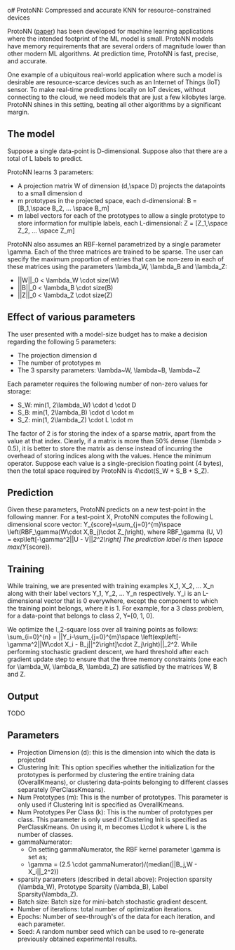 o# ProtoNN: Compressed and accurate KNN for resource-constrained devices

ProtoNN ([paper](http://manikvarma.org/pubs/gupta17.pdf)) has been developed for machine learning applications where the intended footprint of the ML model is small. ProtoNN models have memory requirements that are several orders of magnitude lower than other modern ML algorithms. At prediction time, ProtoNN is fast, precise, and accurate. 

One example of a ubiquitous real-world application where such a model is desirable are resource-scarce devices such as an Internet of Things (IoT) sensor. To make real-time predictions locally on IoT devices, without connecting to the cloud, we need models that are just a few kilobytes large. ProtoNN shines in this setting, beating all other algorithms by a significant margin. 

## The model
Suppose a single data-point is D-dimensional. Suppose also that there are a total of L labels to predict. 

ProtoNN learns 3 parameters:
- A projection matrix W of dimension (d,\space D) projects the datapoints to a small dimension d
- m prototypes in the projected space, each d-dimensional: B = [B_1,\space B_2, ... \space B_m]
- m label vectors for each of the prototypes to allow a single prototype to store information for multiple labels, each L-dimensional: Z = [Z_1,\space Z_2, ... \space Z_m]

ProtoNN also assumes an RBF-kernel parametrized by a single parameter \gamma. Each of the three matrices are trained to be sparse. The user can specify the maximum proportion of entries that can be non-zero in each of these matrices using the parameters \lambda_W, \lambda_B and \lambda_Z:
- ||W||_0 < \lambda_W \cdot size(W)
- ||B||_0 < \lambda_B \cdot size(B)
- ||Z||_0 < \lambda_Z \cdot size(Z) 

## Effect of various parameters
The user presented with a model-size budget has to make a decision regarding the following 5 parameters: 
- The projection dimension d
- The number of prototypes m
- The 3 sparsity parameters: \lambda~W, \lambda~B, \lambda~Z
 
Each parameter requires the following number of non-zero values for storage:
- S_W: min(1, 2\lambda_W) \cdot d \cdot D
- S_B: min(1, 2\lambda_B) \cdot d \cdot m
- S_Z: min(1, 2\lambda_Z) \cdot L \cdot m

The factor of 2 is for storing the index of a sparse matrix, apart from the value at that index. Clearly, if a matrix is more than 50% dense (\lambda > 0.5), it is better to store the matrix as dense instead of incurring the overhead of storing indices along with the values. Hence the minimum operator. 
Suppose each value is a single-precision floating point (4 bytes), then the total space required by ProtoNN is 4\cdot(S_W + S_B + S_Z).

## Prediction
Given these parameters, ProtoNN predicts on a new test-point in the following manner. For a test-point X, ProtoNN computes the following L dimensional score vector:
Y_{score}=\sum_{j=0}^{m}\space \left(RBF_\gamma(W\cdot X,B_j)\cdot Z_j\right), where
RBF_\gamma (U, V) = exp\left[-\gamma^2||U - V||_2^2\right]
The prediction label is then \space max(Y_{score}). 

## Training 
While training, we are presented with training examples X_1, X_2, ... X_n along with their label vectors Y_1, Y_2, ... Y_n respectively. Y_i is an L-dimensional vector that is 0 everywhere, except the component to which the training point belongs, where it is 1.  For example, for a 3 class problem, for a data-point that belongs to class 2, Y=[0, 1, 0]. 

We optimize the l_2-square loss over all training points as follows:  \sum_{i=0}^{n} = ||Y_i-\sum_{j=0}^{m}\space \left(exp\left[-\gamma^2||W\cdot X_i - B_j||^2\right]\cdot Z_j\right)||_2^2. 
While performing stochastic gradient descent, we hard threshold after each gradient update step to ensure that the three memory constraints (one each for \lambda_W, \lambda_B, \lambda_Z) are satisfied by the matrices W, B and Z. 

## Output
TODO

## Parameters
- Projection Dimension (d): this is the dimension into which the data is projected
- Clustering Init: This option specifies whether the initialization for the prototypes is performed by clustering the entire training data (OverallKmeans), or clustering data-points belonging to different classes separately (PerClassKmeans). 
- Num Prototypes (m): This is the number of prototypes. This parameter is only used if Clustering Init is specified as OverallKmeans. 
- Num Prototypes Per Class (k): This is the number of prototypes per class. This parameter is only used if Clustering Init is specified as PerClassKmeans. On using it, m becomes L\cdot k where L is the number of classes. 
- gammaNumerator:
    - On setting gammaNumerator, the RBF kernel parameter \gamma is set as;
    - \gamma = (2.5 \cdot gammaNumerator)/(median(||B_j,W - X_i||_2^2))
- sparsity parameters (described in detail above): Projection sparsity (\lambda_W), Prototype Sparsity (\lambda_B), Label Sparsity(\lambda_Z).
- Batch size: Batch size for mini-batch stochastic gradient descent.
- Number of iterations: total number of optimization iterations.
- Epochs: Number of see-through's of the data for each iteration, and each parameter. 
- Seed: A random number seed which can be used to re-generate previously obtained experimental results. 
